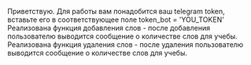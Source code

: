 Приветствую.
Для работы вам понадобится ваш telegram token, вставьте его в соответствующее поле token_bot = 'YOU_TOKEN'
Реализована функция добавления слов - после добавления пользователю выводится сообщение о количестве слов для учебы.
Реализована функция удаления слов - после удаления пользователю выводится сообщение о количестве слов для учебы.
